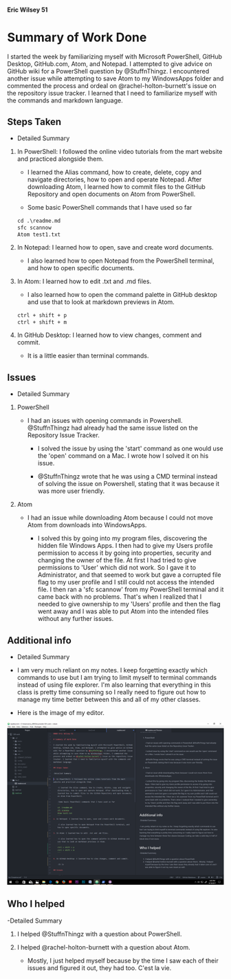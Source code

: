 #### Eric Wilsey 51

# Summary of Work Done

I started the week by familiarizing myself with Microsoft PowerShell, GitHub Desktop, GitHub.com, Atom, and Notepad. I attempted to give advice on GitHub wiki for a PowerShell question by @StuffnThingz. I encountered another issue while attempting to save Atom to my WindowsApps folder and commented the process and ordeal on @rachel-holton-burnett's issue on the repository issue tracker. I learned that I need to familiarize myself with the commands and markdown language.

## Steps Taken

- Detailed Summary

 1. In PowerShell: I followed the online video tutorials from the mart website and practiced alongside them.

    - I learned the Alias command, how to create, delete, copy and navigate directories, how to open and operate Notepad. After downloading Atom, I learned how to commit files to the GitHub Repository and open documents on Atom from PowerShell.

    - Some basic PowerShell commands that I have used so far
    ```
    cd .\readme.md
    sfc scannow
    Atom test1.txt
    ```
 2. In Notepad: I learned how to open, save and create word documents.

    - I also learned how to open Notepad from the PowerShell terminal, and how to open specific documents.

 3. In Atom: I learned how to edit .txt and .md files.

    - I also learned how to open the command palette in GitHub desktop and use that to look at markdown previews in Atom.
    ```
    ctrl + shift + p
    ctrl + shift + m
    ```

 4. In GitHub Desktop: I learned how to view changes, comment and commit.

    - It is a little easier than terminal commands.

## Issues

- Detailed Summary

 1. PowerShell

    - I had an issues with opening commands in Powershell. @StuffnThingz had already had the same issue listed on the Repository Issue Tracker.

      - I solved the issue by using the 'start' command as one would use the 'open' command on a Mac. I wrote how I solved it on his issue.

      - @StuffnThingz wrote that he was using a CMD terminal instead of solving the issue on Powershell, stating that it was because it was more user friendly.

 2. Atom

    - I had an issue while downloading Atom because I could not move Atom from downloads into WindowsApps.

      - I solved this by going into my program files, discovering the hidden file Windows Apps. I then had to give my Users profile permission to access it by going into properties, security and changing the owner of the file. At first I had tried to give permissions to 'User' which did not work. So I gave it to Administrator, and that seemed to work but gave a corrupted file flag to my user profile and I still could not access the intended file. I then ran a 'sfc scannow' from my PowerShell terminal and it came back with no problems. That's when I realized that I needed to give ownership to my 'Users' profile and then the flag went away and I was able to put Atom into the intended files without any further issues.

## Additional info

  - Detailed Summary

   - I am very much reliant on my notes. I keep forgetting exactly which commands to use but I am trying to limit myself to terminal commands instead of using file explorer. I'm also learning that everything in this class is pretty time consuming so I really need to figure out how to manage my time better between this and all of my other classes.

   - Here is the image of my editor.

  ![Image of my editor](2017-09-10.png)

## Who I helped

  -Detailed Summary

  1. I helped @StuffnThingz with a question about PowerShell.
  2. I helped @rachel-holton-burnett with a question about Atom.

      - Mostly, I just helped myself because by the time I saw each of their issues and figured it out, they had too. C'est la vie. 
